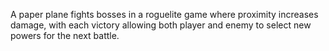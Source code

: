 A paper plane fights bosses in a roguelite game where proximity increases damage, with each victory allowing both player and enemy to select new powers for the next battle.
